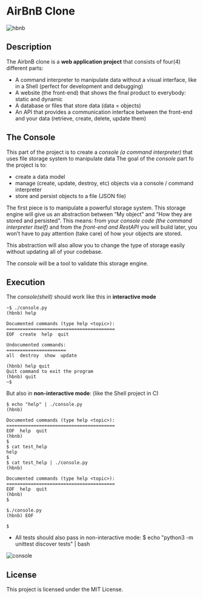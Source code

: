 # AirBnB Clone

![hbnb](https://user-images.githubusercontent.com/59466195/183268975-648aa48a-76f1-486d-8e55-b335e4279a9e.png)

## Description
The AirbnB clone is a **web application project** that consists of four(4) different parts:

- A command interpreter to manipulate data without a visual interface, like in a Shell (perfect for development and debugging)
- A website (the front-end) that shows the final product to everybody: static and dynamic
- A database or files that store data (data = objects)
- An API that provides a communication interface between the front-end and your data (retrieve, create, delete, update them)

## The Console
This part of the project is to create a *console (a command interpreter)* that uses
file storage system to manipulate data
The goal of the *console* part fo the project is to:
- create a data model
- manage (create, update, destroy, etc) objects via a console / command interpreter
- store and persist objects to a file (JSON file)

The first piece is to manipulate a powerful storage system. This storage engine will
give us an abstraction between “My object” and “How they are stored and persisted”.
This means: from your *console code (the command interpreter itself)* and from the
*front-end and RestAPI* you will build later, you won’t have to pay attention (take care)
of how your objects are stored.

This abstraction will also allow you to change the type of storage easily without updating all of your codebase.

The *console* will be a tool to validate this storage engine.

## Execution
The *console(shell)* should work like this in **interactive mode**




```
~$ ./console.py
(hbnb) help

Documented commands (type help <topic>):
========================================
EOF  create  help  quit

Undocumented commands:
======================
all  destroy  show  update

(hbnb) help quit
Quit command to exit the program
(hbnb) quit
~$
```

But also in **non-interactive mode**: (like the Shell project in C)

```
$ echo "help" | ./console.py
(hbnb)

Documented commands (type help <topic>):
========================================
EOF  help  quit
(hbnb) 
$
$ cat test_help
help
$
$ cat test_help | ./console.py
(hbnb)

Documented commands (type help <topic>):
========================================
EOF  help  quit
(hbnb) 
$
```
```
$./console.py
(hbnb) EOF

$
```

- All tests should also pass in non-interactive mode: $ echo "python3 -m unittest discover tests" | bash


![console](https://user-images.githubusercontent.com/59466195/183268981-14576f75-aa4a-4a4b-b25f-c02f551ec91f.png)

## License
This project is licensed under the MIT License.
